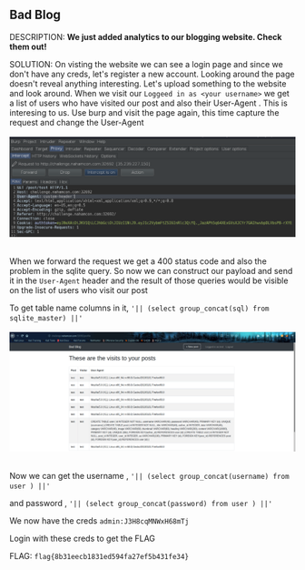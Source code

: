 ## Bad Blog

DESCRIPTION: **We just added analytics to our blogging website. Check them out!**

SOLUTION: On visting the website we can see a login page and since we don't have any creds, let's register a new account. Looking around the page doesn't reveal anything interesting. Let's upload
something to the website and look around. When we visit our `Loggeed in as <your username>` we get a list of users who have visited our post and also their User-Agent . This is interesing to us. Use burp and visit the page again, this time capture the request and change the User-Agent
<br></br><img src='./img/Screenshot (130).png' /><br></br>

When we forward the request we get a 400 status code and also the problem in the sqlite query. So now we can construct our payload and send it in the `User-Agent` header and the result of those queries would be visible on the list of users who visit our post

To get table name columns in it, `'|| (select group_concat(sql) from sqlite_master) ||'`
<br></br><img src='./img/Screenshot (131).png' /><br></br>

Now we can get the username , `'|| (select group_concat(username) from user ) ||'`

and password , `'|| (select group_concat(password) from user ) ||'`

We now have the creds `admin:J3H8cqMNWxH68mTj`

Login with these creds to get the FLAG

FLAG: `flag{8b31eecb1831ed594fa27ef5b431fe34}`
